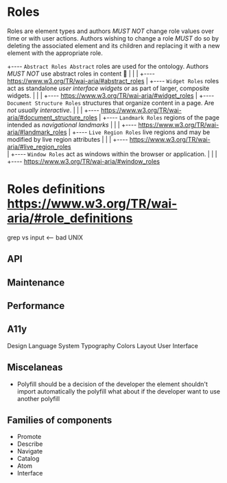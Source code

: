 # Roles

Roles are element types and authors _MUST NOT_ change role values over time or with user actions. Authors wishing to change a role _MUST_ do so by deleting the associated element and its children and replacing it with a new element with the appropriate role.

+---- `Abstract Roles Abstract` roles are used for the ontology. Authors _MUST NOT_ use abstract roles in content 🙅‍
| |
| +---- https://www.w3.org/TR/wai-aria/#abstract_roles
|
+---- `Widget Roles` roles act as standalone _user interface widgets_ or as part of larger, composite widgets.
| |
| +---- https://www.w3.org/TR/wai-aria/#widget_roles
|
+---- `Document Structure Roles` structures that organize content in a page. Are _not usually interactive_.
| |
| +---- https://www.w3.org/TR/wai-aria/#document_structure_roles
|
+---- `Landmark Roles` regions of the page intended as _navigational landmarks_
| |
| +---- https://www.w3.org/TR/wai-aria/#landmark_roles
|
+---- `Live Region Roles` live regions and may be modified by live region attributes
| |
| +---- https://www.w3.org/TR/wai-aria/#live_region_roles  
|
+---- `Window Roles` act as windows within the browser or application.
| |
| +---- https://www.w3.org/TR/wai-aria/#window_roles


# Roles definitions https://www.w3.org/TR/wai-aria/#role_definitions

grep vs input <-- bad
UNIX

## API

## Maintenance

## Performance

## A11y


Design Language System
Typography
Colors
Layout
User Interface

## Miscelaneas

- Polyfill should be a decision of the developer the element shouldn't import automatically the polyfill what about
  if the developer want to use another polyfill

## Families of components
- Promote
- Describe
- Navigate
- Catalog
- Atom
- Interface
